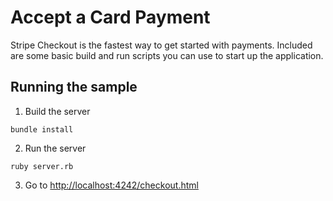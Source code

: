 # Accept a Card Payment

Stripe Checkout is the fastest way to get started with payments. Included are some basic build and run scripts you can use to start up the application.

## Running the sample

1. Build the server

```
bundle install
```

2. Run the server

```
ruby server.rb
```

3. Go to [http://localhost:4242/checkout.html](http://localhost:4242/checkout.html)
